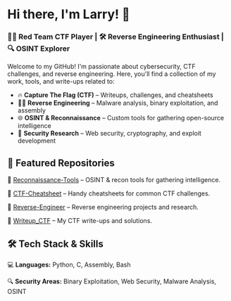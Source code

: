 # Hi there, I'm Larry! 👋

### 🕵️‍♂️ Red Team CTF Player | 🛠 Reverse Engineering Enthusiast | 🔍 OSINT Explorer

Welcome to my GitHub! I'm passionate about cybersecurity, CTF challenges, and reverse engineering. Here, you'll find a collection of my work, tools, and write-ups related to:
- 🔥 **Capture The Flag (CTF)** – Writeups, challenges, and cheatsheets
- 🏴‍☠️ **Reverse Engineering** – Malware analysis, binary exploitation, and assembly
- 🌐 **OSINT & Reconnaissance** – Custom tools for gathering open-source intelligence
- 🔐 **Security Research** – Web security, cryptography, and exploit development

## 📌 Featured Repositories

🚀 [Reconnaissance-Tools](https://github.com/larryhius/Reconnaissance-Tools) – OSINT & recon tools for gathering intelligence.

📜 [CTF-Cheatsheet](https://github.com/larryhius/CTF-Cheatsheet) – Handy cheatsheets for common CTF challenges.

🔬 [Reverse-Engineer](https://github.com/larryhius/Reverse-Engineer) – Reverse engineering projects and research.

📖 [Writeup_CTF](https://github.com/larryhius/Writeup_CTF) – My CTF write-ups and solutions.

## 🛠 Tech Stack & Skills

💻 **Languages:** Python, C, Assembly, Bash

🔍 **Security Areas:** Binary Exploitation, Web Security, Malware Analysis, OSINT




